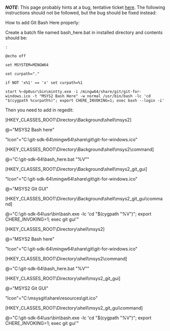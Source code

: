 ***NOTE***: This page probably hints at a bug, tentative ticket [here](https://github.com/git-for-windows/git/issues/184). The following instructions should not be followed, but the bug should be fixed instead:

How to add Git Bash Here properly:

Create a batch file named bash_here.bat in installed directory and contents should be:

`:`

`@echo off`

`set MSYSTEM=MINGW64`

`set curpath="."`

`if NOT 'x%1' == 'x' set curpath=%1`

`start %~dp0usr\bin\mintty.exe -i /mingw64/share/git/git-for-windows.ico -t "MSYS2 Bash Here" -w normal /usr/bin/bash -lc 'cd "$(cygpath %curpath%)"; export CHERE_INVOKING=1; exec bash --login -i'`

Then you need to add in regedit:

[HKEY_CLASSES_ROOT\Directory\Background\shell\msys2]

@="MSYS2 Bash here"

"Icon"="C:\\git-sdk-64\\mingw64\\share\\git\\git-for-windows.ico"


[HKEY_CLASSES_ROOT\Directory\Background\shell\msys2\command]

@="C:\\git-sdk-64\\bash_here.bat \"%V\""


[HKEY_CLASSES_ROOT\Directory\Background\shell\msys2_git_gui]

"Icon"="C:\\git-sdk-64\\mingw64\\share\\git\\git-for-windows.ico"

@="MSYS2 Git GUI"

[HKEY_CLASSES_ROOT\Directory\Background\shell\msys2_git_gui\command]

@="C:\\git-sdk-64\\usr\\bin\\bash.exe -lc 'cd \"$(cygpath \"%V\")\"; export CHERE_INVOKING=1; exec git gui'"


[HKEY_CLASSES_ROOT\Directory\shell\msys2]

@="MSYS2 Bash here"

"Icon"="C:\\git-sdk-64\\mingw64\\share\\git\\git-for-windows.ico"

[HKEY_CLASSES_ROOT\Directory\shell\msys2\command]

@="C:\\git-sdk-64\\bash_here.bat \"%V\""


[HKEY_CLASSES_ROOT\Directory\shell\msys2_git_gui]

@="MSYS2 Git GUI"

"Icon"="C:\\msysgit\\share\\resources\\git.ico"


[HKEY_CLASSES_ROOT\Directory\shell\msys2_git_gui\command]

@="C:\\git-sdk-64\\usr\\bin\\bash.exe -lc 'cd \"$(cygpath \"%V\")\"; export CHERE_INVOKING=1; exec git gui'"
